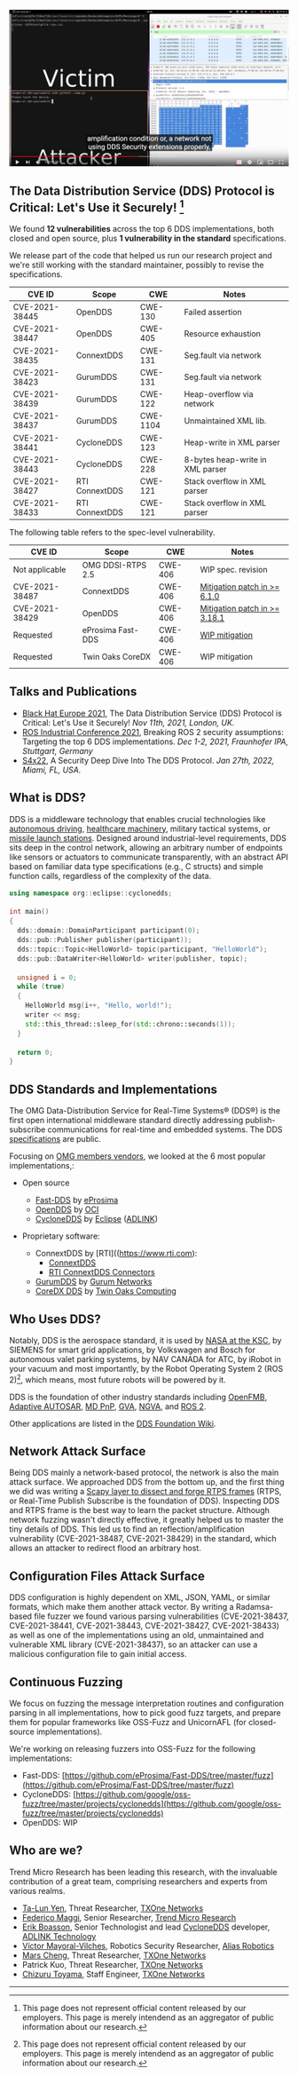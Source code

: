 
[![The Data Distribution Service (DDS) Protocol is Critical: Let's Use it Securely!](i.png)](https://www.youtube.com/watch?v=GFiWgJ03_TI)

## The Data Distribution Service (DDS) Protocol is Critical: Let's Use it Securely! [^1]

[^1]: This page does not represent official content released by our employers. This page is merely intendend as an aggregator of public information about our research.

We found **12 vulnerabilities** across the top 6 DDS implementations, both closed and open source, plus **1 vulnerability in the standard** specifications.

We release part of the code that helped us run our research project and we're still working with the standard maintainer, possibly to revise the specifications.

| CVE ID            | Scope              | CWE      | Notes                     |
|----------------|--------------------|----------|---------------------------|
| CVE-2021-38445 | OpenDDS        | CWE-130  | Failed assertion              |
| CVE-2021-38447 | OpenDDS        | CWE-405  | Resource exhaustion           |
| CVE-2021-38435 | ConnextDDS     | CWE-131  | Seg.fault via network         |
| CVE-2021-38423 | GurumDDS           | CWE-131  | Seg.fault via network     |
| CVE-2021-38439 | GurumDDS           | CWE-122  | Heap-overflow via network |
| CVE-2021-38437 | GurumDDS           | CWE-1104 | Unmaintained XML lib.     |
| CVE-2021-38441 | CycloneDDS         | CWE-123  | Heap-write in XML parser  |
| CVE-2021-38443 | CycloneDDS         | CWE-228  | 8-bytes heap-write in XML parser        |
| CVE-2021-38427 | RTI ConnextDDS     | CWE-121  | Stack overflow in XML parser |
| CVE-2021-38433 | RTI ConnextDDS     | CWE-121  | Stack overflow in XML parser |

The following table refers to the spec-level vulnerability.

| CVE ID            | Scope              | CWE      | Notes                     |
|----------------|--------------------|----------|---------------------------|
| Not applicable | OMG DDSI-RTPS 2.5  | CWE-406  | WIP spec. revision |
| CVE-2021-38487 | ConnextDDS     | CWE-406  | [Mitigation patch in >= 6.1.0](https://community.rti.com/kb/ics-cert-security-notice-ics-vu-575352-vu770071) |
| CVE-2021-38429 | OpenDDS        | CWE-406  | [Mitigation patch in >= 3.18.1](https://github.com/objectcomputing/OpenDDS/releases/tag/DDS-3.18.1) |
| Requested      | eProsima Fast-DDS  | CWE-406  | [WIP mitigation](https://github.com/eProsima/Fast-DDS/issues/2267)     |
| Requested      | Twin Oaks CoreDX   | CWE-406  | WIP mitigation            |

## Talks and Publications

- [Black Hat Europe 2021](https://www.blackhat.com/eu-21/briefings/schedule/index.html#the-data-distribution-service-dds-protocol-is-critical-lets-use-it-securely-24934), The Data Distribution Service (DDS) Protocol is Critical: Let's Use it Securely! *Nov 11th, 2021, London, UK.*
- [ROS Industrial Conference 2021](https://rosindustrial.org/events/2021/12/1/ros-industrial-conference-2021), Breaking ROS 2 security assumptions: Targeting the top 6 DDS implementations. *Dec 1-2, 2021, Fraunhofer IPA, Stuttgart, Germany*
- [S4x22](https://s4xevents.com/speakers/), A Security Deep Dive Into The DDS Protocol. *Jan 27th, 2022, Miami, FL, USA.*

## What is DDS?

DDS is a middleware technology that enables crucial technologies like [autonomous driving](https://www.rti.com/blog/2016/02/24/dds-proof-points-for-autonomous-cars/), [healthcare machinery](https://www.rti.com/ge2015dec), military tactical systems, or [missile launch stations](https://www.aerospacetestinginternational.com/news/products-services/orion-prepares-for-space-with-advanced-data-acquisition-system.html). Designed around industrial-level requirements, DDS sits deep in the control network, allowing an arbitrary number of endpoints like sensors or actuators to communicate transparently, with an abstract API based on familiar data type specifications (e.g., C structs) and simple function calls, regardless of the complexity of the data.

```C++
using namespace org::eclipse::cyclonedds;

int main()
{
  dds::domain::DomainParticipant participant(0);
  dds::pub::Publisher publisher(participant));
  dds::topic::Topic<HelloWorld> topic(participant, "HelloWorld");
  dds::pub::DataWriter<HelloWorld> writer(publisher, topic);

  unsigned i = 0;
  while (true)
  {
    HelloWorld msg(i++, "Hello, world!");
    writer << msg;
    std::this_thread::sleep_for(std::chrono::seconds(1));
  }

  return 0;
}
```

## DDS Standards and Implementations

The OMG Data-Distribution Service for Real-Time Systems® (DDS®) is the first open international middleware standard directly addressing publish-subscribe communications for real-time and embedded systems. The DDS [specifications](https://www.dds-foundation.org/omg-dds-standard/) are public.

Focusing on [OMG members vendors](https://www.omg.org/dds-directory/vendor/list.htm), we looked at the 6 most popular implementations,:

- Open source
  - [Fast-DDS](https://github.com/eProsima/Fast-DDS) by [eProsima](https://www.eprosima.com/)
  - [OpenDDS](https://github.com/objectcomputing/OpenDDS) by [OCI](https://objectcomputing.com/)
  - [CycloneDDS](https://github.com/eclipse-cyclonedds/cyclonedds) by [Eclipse](https://www.eclipse.org) ([ADLINK](https://www.adlinktech.com/))

- Proprietary software:
  - ConnextDDS by [RTI]((https://www.rti.com):
    - [ConnextDDS](https://www.rti.com/free-trial)
    - [RTI ConnextDDS Connectors](https://github.com/rticommunity/rticonnextdds-connector)
  - [GurumDDS](https://www.gurum.cc/freetrial) by [Gurum Networks](https://www.gurum.cc/home)
  - [CoreDX DDS](http://www.twinoakscomputing.com/coredx/download) by [Twin Oaks Computing](http://www.twinoakscomputing.com/)

## Who Uses DDS?

Notably, DDS is the aerospace standard, it is used by [NASA at the KSC](https://www.omgwiki.org/ddsf/doku.php?id=ddsf:public:applications:aerospace_and_defense:nasa_launch_and_control_systems), by SIEMENS for smart grid applications, by Volkswagen and Bosch for autonomous valet parking systems, by NAV CANADA for ATC, by iRobot in your vacuum and most importantly, by the Robot Operating System 2 (ROS 2)[^1], which means, most future robots will be powered by it.

[^1]: [ROS](https://ros.org/) is the *de facto* standard for robot application development (the ultimate *robotics SDK*) a set of software libraries and tools that help you build robot applications.

DDS is the foundation of other industry standards including [OpenFMB](https://openfmb.ucaiug.org/), [Adaptive AUTOSAR](https://www.autosar.org/), [MD PnP](https://mdpnp.org/), [GVA](https://www.slideshare.net/RealTimeInnovations/generic-vehicle-architecture-dds-at-the-core), [NGVA](https://www.natogva.org/), and [ROS 2](https://design.ros2.org/articles/ros_on_dds.html).

Other applications are listed in the [DDS Foundation Wiki](https://www.omgwiki.org/ddsf/doku.php?id=ddsf:public:applications:start).

## Network Attack Surface

Being DDS mainly a network-based protocol, the network is also the main attack surface. We approached DDS from the bottom up, and the first thing we did was writing a [Scapy layer to dissect and forge RTPS frames](https://github.com/secdev/scapy/pull/3403) (RTPS, or Real-Time Publish Subscribe is the foundation of DDS). Inspecting DDS and RTPS frame is the best way to learn the packet structure. Although network fuzzing wasn't directly effective, it greatly helped us to master the tiny details of DDS. This led us to find an reflection/amplification vulnerability (CVE-2021-38487, CVE-2021-38429) in the standard, which allows an attacker to redirect flood an arbitrary host.

## Configuration Files Attack Surface

DDS configuration is highly dependent on XML, JSON, YAML, or similar formats, which make them another attack vector. By writing a Radamsa-based file fuzzer we found various parsing vulnerabilities (CVE-2021-38437, CVE-2021-38441, CVE-2021-38443, CVE-2021-38427, CVE-2021-38433) as well as one of the implementations using an old, unmaintained and vulnerable XML library (CVE-2021-38437), so an attacker can use a malicious configuration file to gain initial access.

## Continuous Fuzzing

We focus on fuzzing the message interpretation routines and configuration parsing in all implementations, how to pick good fuzz targets, and prepare them for popular frameworks like OSS-Fuzz and UnicornAFL (for closed-source implementations).

We're working on releasing fuzzers into OSS-Fuzz for the following implementations:

- Fast-DDS: [https://github.com/eProsima/Fast-DDS/tree/master/fuzz](https://github.com/eProsima/Fast-DDS/tree/master/fuzz)
- CycloneDDS: [https://github.com/google/oss-fuzz/tree/master/projects/cyclonedds](https://github.com/google/oss-fuzz/tree/master/projects/cyclonedds)
- OpenDDS: WIP

## Who are we?

Trend Micro Research has been leading this research, with the invaluable contribution of a great team, comprising researchers and experts from various realms.

- [Ta-Lun Yen](https://twitter.com/evanslify/), Threat Researcher, [TXOne Networks](https://www.txone-networks.com/)
- [Federico Maggi](https://maggi.cc), Senior Researcher, [Trend Micro Research](https://www.trendmicro.com/en_us/research.html)
- [Erik Boasson](https://github.com/eboasson), Senior Technologist and lead [CycloneDDS](https://github.com/eclipse-cyclonedds/cyclonedds) developer, [ADLINK Technology](https://www.adlinktech.com/)
- [Víctor Mayoral-Vilches](https://cybersecurityrobotics.net/author/victor/), Robotics Security Researcher, [Alias Robotics](https://aliasrobotics.com)
- [Mars Cheng](https://mars-cheng.github.io/blog/about/), Threat Researcher, [TXOne Networks](https://www.txone-networks.com/)
- Patrick Kuo, Threat Researcher, [TXOne Networks](https://www.txone-networks.com/)
- [Chizuru Toyama](https://www.linkedin.com/in/chizuru-toyama-0a070427/), Staff Engineer, [TXOne Networks](https://www.txone-networks.com/)

---
